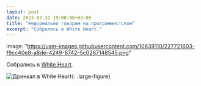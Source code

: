 ```yaml
---
layout: post
date: 2023-03-31 19:00:00+03:00
title: "Неформально говорим на программистском"
excerpt: "Собрались в White Heart."
---
```


image: "https://user-images.githubusercontent.com/10639110/227721603-f9cc40e8-a8de-4249-8742-5c0267148545.png"

Собрались в [White Heart](https://whitehartcity.ru/).

![Дринкап в White Heart](https://user-images.githubusercontent.com/10639110/219047776-80688f56-d3cc-4f21-8476-c8364a95a39e.jpg){: .large-figure}
